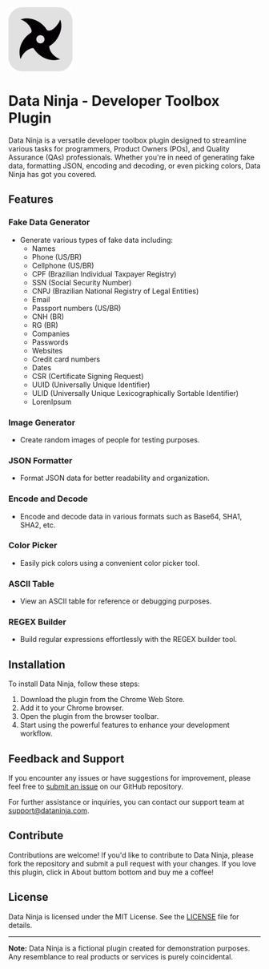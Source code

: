 ![Descrição da imagem](dist/images/128x128.png)
# Data Ninja - Developer Toolbox Plugin

Data Ninja is a versatile developer toolbox plugin designed to streamline various tasks for programmers, Product Owners (POs), and Quality Assurance (QAs) professionals. Whether you're in need of generating fake data, formatting JSON, encoding and decoding, or even picking colors, Data Ninja has got you covered.

## Features

### Fake Data Generator
- Generate various types of fake data including:
  - Names
  - Phone (US/BR)
  - Cellphone (US/BR)
  - CPF (Brazilian Individual Taxpayer Registry)
  - SSN (Social Security Number)
  - CNPJ (Brazilian National Registry of Legal Entities)
  - Email
  - Passport numbers (US/BR)
  - CNH (BR)
  - RG (BR)
  - Companies
  - Passwords
  - Websites
  - Credit card numbers
  - Dates
  - CSR (Certificate Signing Request)
  - UUID (Universally Unique Identifier)
  - ULID (Universally Unique Lexicographically Sortable Identifier)
  - LorenIpsum

### Image Generator
- Create random images of people for testing purposes.

### JSON Formatter
- Format JSON data for better readability and organization.

### Encode and Decode
- Encode and decode data in various formats such as Base64, SHA1, SHA2, etc.

### Color Picker
- Easily pick colors using a convenient color picker tool.

### ASCII Table
- View an ASCII table for reference or debugging purposes.

### REGEX Builder
- Build regular expressions effortlessly with the REGEX builder tool.

## Installation

To install Data Ninja, follow these steps:

1. Download the plugin from the Chrome Web Store.
2. Add it to your Chrome browser.
3. Open the plugin from the browser toolbar.
4. Start using the powerful features to enhance your development workflow.

## Feedback and Support

If you encounter any issues or have suggestions for improvement, please feel free to [submit an issue](https://github.com/fertioga/dataNinja/issues) on our GitHub repository.

For further assistance or inquiries, you can contact our support team at support@dataninja.com.

## Contribute

Contributions are welcome! If you'd like to contribute to Data Ninja, please fork the repository and submit a pull request with your changes.
If you love this plugin, click in About buttom bottom and buy me a coffee!

## License

Data Ninja is licensed under the MIT License. See the [LICENSE](LICENSE) file for details.

---

**Note:** Data Ninja is a fictional plugin created for demonstration purposes. Any resemblance to real products or services is purely coincidental.
